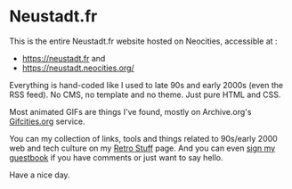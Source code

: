 # Neustadt.fr

This is the entire Neustadt.fr website hosted on Neocities, accessible at :

- https://neustadt.fr and
- https://neustadt.neocities.org/

Everything is hand-coded like I used to late 90s and early 2000s (even the RSS feed).
No CMS, no template and no theme. Just pure HTML and CSS. 

Most animated GIFs are things I've found, mostly on Archive.org's [Gifcities.org](https://gifcities.org/) service. 

You can my collection of links, tools and things related to 90s/early 2000 web and tech culture on my [Retro Stuff](https://neustadt.fr/retro-stuff/) page. And you can even [sign my guestbook](https://users2.smartgb.com/g/g.php?a=s&i=g26-37520-60) if you have comments or just want to say hello.

Have a nice day.
 